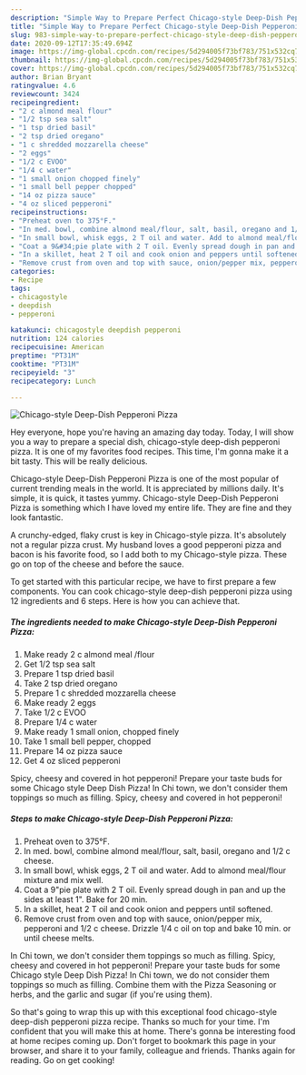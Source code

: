 ```yaml
---
description: "Simple Way to Prepare Perfect Chicago-style Deep-Dish Pepperoni Pizza"
title: "Simple Way to Prepare Perfect Chicago-style Deep-Dish Pepperoni Pizza"
slug: 983-simple-way-to-prepare-perfect-chicago-style-deep-dish-pepperoni-pizza
date: 2020-09-12T17:35:49.694Z
image: https://img-global.cpcdn.com/recipes/5d294005f73bf783/751x532cq70/chicago-style-deep-dish-pepperoni-pizza-recipe-main-photo.jpg
thumbnail: https://img-global.cpcdn.com/recipes/5d294005f73bf783/751x532cq70/chicago-style-deep-dish-pepperoni-pizza-recipe-main-photo.jpg
cover: https://img-global.cpcdn.com/recipes/5d294005f73bf783/751x532cq70/chicago-style-deep-dish-pepperoni-pizza-recipe-main-photo.jpg
author: Brian Bryant
ratingvalue: 4.6
reviewcount: 3424
recipeingredient:
- "2 c almond meal flour"
- "1/2 tsp sea salt"
- "1 tsp dried basil"
- "2 tsp dried oregano"
- "1 c shredded mozzarella cheese"
- "2 eggs"
- "1/2 c EVOO"
- "1/4 c water"
- "1 small onion chopped finely"
- "1 small bell pepper chopped"
- "14 oz pizza sauce"
- "4 oz sliced pepperoni"
recipeinstructions:
- "Preheat oven to 375°F."
- "In med. bowl, combine almond meal/flour, salt, basil, oregano and 1/2 c cheese."
- "In small bowl, whisk eggs, 2 T oil and water. Add to almond meal/flour mixture and mix well."
- "Coat a 9&#34;pie plate with 2 T oil. Evenly spread dough in pan and up the sides at least 1&#34;. Bake for 20 min."
- "In a skillet, heat 2 T oil and cook onion and peppers until softened."
- "Remove crust from oven and top with sauce, onion/pepper mix, pepperoni and 1/2 c cheese. Drizzle 1/4 c oil on top and bake 10 min. or until cheese melts."
categories:
- Recipe
tags:
- chicagostyle
- deepdish
- pepperoni

katakunci: chicagostyle deepdish pepperoni 
nutrition: 124 calories
recipecuisine: American
preptime: "PT31M"
cooktime: "PT31M"
recipeyield: "3"
recipecategory: Lunch

---
```



![Chicago-style Deep-Dish Pepperoni Pizza](https://img-global.cpcdn.com/recipes/5d294005f73bf783/751x532cq70/chicago-style-deep-dish-pepperoni-pizza-recipe-main-photo.jpg)

Hey everyone, hope you're having an amazing day today. Today, I will show you a way to prepare a special dish, chicago-style deep-dish pepperoni pizza. It is one of my favorites food recipes. This time, I'm gonna make it a bit tasty. This will be really delicious.

Chicago-style Deep-Dish Pepperoni Pizza is one of the most popular of current trending meals in the world. It is appreciated by millions daily. It's simple, it is quick, it tastes yummy. Chicago-style Deep-Dish Pepperoni Pizza is something which I have loved my entire life. They are fine and they look fantastic.

A crunchy-edged, flaky crust is key in Chicago-style pizza. It&#39;s absolutely not a regular pizza crust. My husband loves a good pepperoni pizza and bacon is his favorite food, so I add both to my Chicago-style pizza. These go on top of the cheese and before the sauce.


To get started with this particular recipe, we have to first prepare a few components. You can cook chicago-style deep-dish pepperoni pizza using 12 ingredients and 6 steps. Here is how you can achieve that.

<!--inarticleads1-->

##### The ingredients needed to make Chicago-style Deep-Dish Pepperoni Pizza:

1. Make ready 2 c almond meal /flour
1. Get 1/2 tsp sea salt
1. Prepare 1 tsp dried basil
1. Take 2 tsp dried oregano
1. Prepare 1 c shredded mozzarella cheese
1. Make ready 2 eggs
1. Take 1/2 c EVOO
1. Prepare 1/4 c water
1. Make ready 1 small onion, chopped finely
1. Take 1 small bell pepper, chopped
1. Prepare 14 oz pizza sauce
1. Get 4 oz sliced pepperoni


Spicy, cheesy and covered in hot pepperoni! Prepare your taste buds for some Chicago style Deep Dish Pizza! In Chi town, we don&#39;t consider them toppings so much as filling. Spicy, cheesy and covered in hot pepperoni! 

<!--inarticleads2-->

##### Steps to make Chicago-style Deep-Dish Pepperoni Pizza:

1. Preheat oven to 375°F.
1. In med. bowl, combine almond meal/flour, salt, basil, oregano and 1/2 c cheese.
1. In small bowl, whisk eggs, 2 T oil and water. Add to almond meal/flour mixture and mix well.
1. Coat a 9&#34;pie plate with 2 T oil. Evenly spread dough in pan and up the sides at least 1&#34;. Bake for 20 min.
1. In a skillet, heat 2 T oil and cook onion and peppers until softened.
1. Remove crust from oven and top with sauce, onion/pepper mix, pepperoni and 1/2 c cheese. Drizzle 1/4 c oil on top and bake 10 min. or until cheese melts.


In Chi town, we don&#39;t consider them toppings so much as filling. Spicy, cheesy and covered in hot pepperoni! Prepare your taste buds for some Chicago style Deep Dish Pizza! In Chi town, we do not consider them toppings so much as filling. Combine them with the Pizza Seasoning or herbs, and the garlic and sugar (if you&#39;re using them). 

So that's going to wrap this up with this exceptional food chicago-style deep-dish pepperoni pizza recipe. Thanks so much for your time. I'm confident that you will make this at home. There's gonna be interesting food at home recipes coming up. Don't forget to bookmark this page in your browser, and share it to your family, colleague and friends. Thanks again for reading. Go on get cooking!
